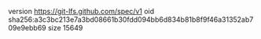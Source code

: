 version https://git-lfs.github.com/spec/v1
oid sha256:a3c3bc213e7a3bd08661b30fdd094bb6d834b81b8f9f46a31352ab709e9ebb69
size 15649
